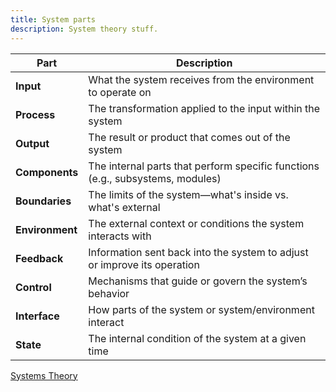 ```yaml
---
title: System parts
description: System theory stuff.
---
```




| **Part**        | **Description**                                                                |
| --------------- | ------------------------------------------------------------------------------ |
| **Input**       | What the system receives from the environment to operate on                    |
| **Process**     | The transformation applied to the input within the system                      |
| **Output**      | The result or product that comes out of the system                             |
| **Components**  | The internal parts that perform specific functions (e.g., subsystems, modules) |
| **Boundaries**  | The limits of the system—what's inside vs. what's external                     |
| **Environment** | The external context or conditions the system interacts with                   |
| **Feedback**    | Information sent back into the system to adjust or improve its operation       |
| **Control**     | Mechanisms that guide or govern the system’s behavior                          |
| **Interface**   | How parts of the system or system/environment interact                         |
| **State**       | The internal condition of the system at a given time                           |

[Systems Theory](https://en.wikipedia.org/wiki/Systems_theory)